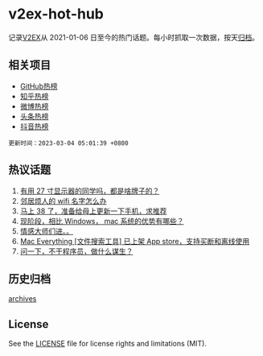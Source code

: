 # v2ex-hot-hub

 记录[V2EX](https://www.v2ex.com/)从 2021-01-06 日至今的热门话题。每小时抓取一次数据，按天[归档](archives)。
 
 ## 相关项目

- [GitHub热榜](https://github.com/it985/github-hot-hub)
- [知乎热榜](https://github.com/it985/zhihu-hot-hub)
- [微博热榜](https://github.com/it985/weibo-hot-hub)
- [头条热榜](https://github.com/it985/toutiao-hot-hub)
- [抖音热榜](https://github.com/it985/douyin-hot-hub)


 `更新时间：2023-03-04 05:01:39 +0800`

## 热议话题

1. [有用 27 寸显示器的同学吗，都是啥牌子的？](https://www.v2ex.com/t/920719)
1. [邻居烦人的 wifi 名字怎么办](https://www.v2ex.com/t/920715)
1. [马上 38 了，准备给母上更新一下手机，求推荐](https://www.v2ex.com/t/920702)
1. [现阶段，相比 Windows， mac 系统的优势有哪些？](https://www.v2ex.com/t/920796)
1. [情感大师们进。。](https://www.v2ex.com/t/920725)
1. [Mac Everything [文件搜索工具] 已上架 App store，支持买断和离线使用](https://www.v2ex.com/t/920712)
1. [问一下，不干程序员，做什么谋生？](https://www.v2ex.com/t/920718)

## 历史归档

[archives](archives)

## License

See the [LICENSE](LICENSE) file for license rights and limitations (MIT).
